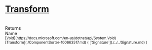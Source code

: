 # [Transform](./ComponentSorter-100663517.md)


<br>
Returns<img width=542/>Name
<br>
<sub>[Void](https://docs.microsoft.com/en-us/dotnet/api/System.Void)</sub><img width=500/><sub>[Transform](./ComponentSorter-100663517.md) ( [`Signature`](./../../Signature.md) )</sub><br>


